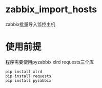 # zabbix_import_hosts
zabbix批量导入监控主机

# 使用前提
程序需要使用pyzabbix xlrd requests三个库
```
pip install xlrd
pip install requests
pip install pyzabbix

```

